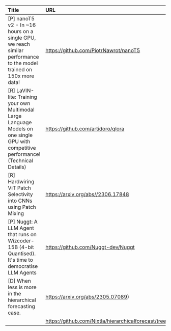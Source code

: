 | Title                                                                                                                                  | URL                                                                                         |   Score | Date                |
|:---------------------------------------------------------------------------------------------------------------------------------------|:--------------------------------------------------------------------------------------------|--------:|:--------------------|
| [P] nanoT5 v2 - In ~16 hours on a single GPU, we reach similar performance to the model trained on 150x more data!                     | https://github.com/PiotrNawrot/nanoT5                                                       |      95 | 2023-07-05 13:56:50 |
| [R] LaVIN-lite: Training your own Multimodal Large Language Models on one single GPU with competitive performance! (Technical Details) | https://github.com/artidoro/qlora                                                           |      81 | 2023-07-04 17:23:45 |
| [R] Hardwiring ViT Patch Selectivity into CNNs using Patch Mixing                                                                      | https://arxiv.org/abs//2306.17848                                                           |      48 | 2023-07-03 18:01:58 |
| [P] Nuggt: A LLM Agent that runs on Wizcoder-15B (4-bit Quantised). It's time to democratise LLM Agents                                | https://github.com/Nuggt-dev/Nuggt                                                          |      44 | 2023-07-04 19:16:35 |
| [D] When less is more in the hierarchical forecasting case.                                                                            | https://arxiv.org/abs/2305.07089)                                                           |      35 | 2023-07-03 18:22:41 |
|                                                                                                                                        | https://github.com/Nixtla/hierarchicalforecast/tree/main/experiments/hierarchical_baselines |         |                     |